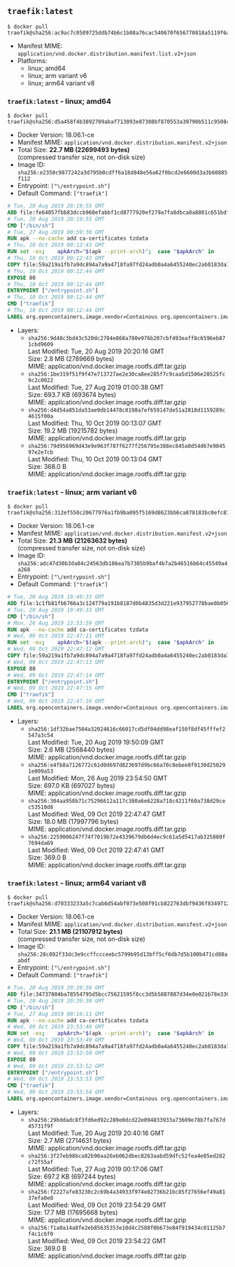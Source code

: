 ## `traefik:latest`

```console
$ docker pull traefik@sha256:ac9ac7c0509725ddb74b6c1b08a76cac540670f656770818a5119f6ac0ca391a
```

-	Manifest MIME: `application/vnd.docker.distribution.manifest.list.v2+json`
-	Platforms:
	-	linux; amd64
	-	linux; arm variant v6
	-	linux; arm64 variant v8

### `traefik:latest` - linux; amd64

```console
$ docker pull traefik@sha256:d5a458f4b3892709abaf713093e87308bf870553a39790b511c9508c9ef85c3b
```

-	Docker Version: 18.06.1-ce
-	Manifest MIME: `application/vnd.docker.distribution.manifest.v2+json`
-	Total Size: **22.7 MB (22699493 bytes)**  
	(compressed transfer size, not on-disk size)
-	Image ID: `sha256:e2350c9877242a3d795b0cdff6a18d848e56a62f0bcd2e6600d3a3b60885f112`
-	Entrypoint: `["\/entrypoint.sh"]`
-	Default Command: `["traefik"]`

```dockerfile
# Tue, 20 Aug 2019 20:19:55 GMT
ADD file:fe64057fbb83dccb960efabbf1cd8777920ef279a7fa8dbca0a8801c651bdf7c in / 
# Tue, 20 Aug 2019 20:19:55 GMT
CMD ["/bin/sh"]
# Tue, 27 Aug 2019 00:59:38 GMT
RUN apk --no-cache add ca-certificates tzdata
# Thu, 10 Oct 2019 00:12:43 GMT
RUN set -ex; 	apkArch="$(apk --print-arch)"; 	case "$apkArch" in 		armhf) arch='armv6' ;; 		aarch64) arch='arm64' ;; 		x86_64) arch='amd64' ;; 		*) echo >&2 "error: unsupported architecture: $apkArch"; exit 1 ;; 	esac; 	wget --quiet -O /tmp/traefik.tar.gz "https://github.com/containous/traefik/releases/download/v2.0.2/traefik_v2.0.2_linux_$arch.tar.gz"; 	tar xzvf /tmp/traefik.tar.gz -C /usr/local/bin traefik; 	rm -f /tmp/traefik.tar.gz; 	chmod +x /usr/local/bin/traefik
# Thu, 10 Oct 2019 00:12:43 GMT
COPY file:59a219a1fb7a9dc894a7a9a4718fa97fd24adb0a4a6455240ec2ab0183da796e in / 
# Thu, 10 Oct 2019 00:12:44 GMT
EXPOSE 80
# Thu, 10 Oct 2019 00:12:44 GMT
ENTRYPOINT ["/entrypoint.sh"]
# Thu, 10 Oct 2019 00:12:44 GMT
CMD ["traefik"]
# Thu, 10 Oct 2019 00:12:44 GMT
LABEL org.opencontainers.image.vendor=Containous org.opencontainers.image.url=https://traefik.io org.opencontainers.image.title=Traefik org.opencontainers.image.description=A modern reverse-proxy org.opencontainers.image.version=v2.0.2 org.opencontainers.image.documentation=https://docs.traefik.io
```

-	Layers:
	-	`sha256:9d48c3bd43c520dc2784e868a780e976b207cbf493eaff8c6596eb871cbd9609`  
		Last Modified: Tue, 20 Aug 2019 20:20:16 GMT  
		Size: 2.8 MB (2789669 bytes)  
		MIME: application/vnd.docker.image.rootfs.diff.tar.gzip
	-	`sha256:1be319f51f9f47e713727ae2e30ca8ee285f7c9caa5d1506e20525fc9c2c0022`  
		Last Modified: Tue, 27 Aug 2019 01:00:38 GMT  
		Size: 693.7 KB (693674 bytes)  
		MIME: application/vnd.docker.image.rootfs.diff.tar.gzip
	-	`sha256:d4d54a851da53ae9db14478c8198a7ef659147de51a2818d1159289c4615f00a`  
		Last Modified: Thu, 10 Oct 2019 00:13:07 GMT  
		Size: 19.2 MB (19215782 bytes)  
		MIME: application/vnd.docker.image.rootfs.diff.tar.gzip
	-	`sha256:79d956969d43e9e963f787f6277f256795e388ec845a0d54d67e984597e2e7cb`  
		Last Modified: Thu, 10 Oct 2019 00:13:04 GMT  
		Size: 368.0 B  
		MIME: application/vnd.docker.image.rootfs.diff.tar.gzip

### `traefik:latest` - linux; arm variant v6

```console
$ docker pull traefik@sha256:312ef550c20677976a1fb9ba095f5169d8623bb6ca878183bc0efc87d82b51ac
```

-	Docker Version: 18.06.1-ce
-	Manifest MIME: `application/vnd.docker.distribution.manifest.v2+json`
-	Total Size: **21.3 MB (21263632 bytes)**  
	(compressed transfer size, not on-disk size)
-	Image ID: `sha256:adc47d30b3da04c24563db186ea7b7305b9baf4b7a2b46516b64c45549a4a268`
-	Entrypoint: `["\/entrypoint.sh"]`
-	Default Command: `["traefik"]`

```dockerfile
# Tue, 20 Aug 2019 19:49:33 GMT
ADD file:1c1fb81fb6766a3c124779a191b8187d0b4835d3d221e937952778bae0b0562b in / 
# Tue, 20 Aug 2019 19:49:33 GMT
CMD ["/bin/sh"]
# Mon, 26 Aug 2019 23:53:59 GMT
RUN apk --no-cache add ca-certificates tzdata
# Wed, 09 Oct 2019 22:47:11 GMT
RUN set -ex; 	apkArch="$(apk --print-arch)"; 	case "$apkArch" in 		armhf) arch='armv6' ;; 		aarch64) arch='arm64' ;; 		x86_64) arch='amd64' ;; 		*) echo >&2 "error: unsupported architecture: $apkArch"; exit 1 ;; 	esac; 	wget --quiet -O /tmp/traefik.tar.gz "https://github.com/containous/traefik/releases/download/v2.0.2/traefik_v2.0.2_linux_$arch.tar.gz"; 	tar xzvf /tmp/traefik.tar.gz -C /usr/local/bin traefik; 	rm -f /tmp/traefik.tar.gz; 	chmod +x /usr/local/bin/traefik
# Wed, 09 Oct 2019 22:47:12 GMT
COPY file:59a219a1fb7a9dc894a7a9a4718fa97fd24adb0a4a6455240ec2ab0183da796e in / 
# Wed, 09 Oct 2019 22:47:13 GMT
EXPOSE 80
# Wed, 09 Oct 2019 22:47:14 GMT
ENTRYPOINT ["/entrypoint.sh"]
# Wed, 09 Oct 2019 22:47:15 GMT
CMD ["traefik"]
# Wed, 09 Oct 2019 22:47:16 GMT
LABEL org.opencontainers.image.vendor=Containous org.opencontainers.image.url=https://traefik.io org.opencontainers.image.title=Traefik org.opencontainers.image.description=A modern reverse-proxy org.opencontainers.image.version=v2.0.2 org.opencontainers.image.documentation=https://docs.traefik.io
```

-	Layers:
	-	`sha256:1df32bae7504a32024616c66017cd5df04dd98eaf150f8df45fffef2547a3c54`  
		Last Modified: Tue, 20 Aug 2019 19:50:09 GMT  
		Size: 2.6 MB (2568440 bytes)  
		MIME: application/vnd.docker.image.rootfs.diff.tar.gzip
	-	`sha256:e4fb8a7126772c61d0d697d823697d9bc66a70c8ebee8f9130d250291e009a53`  
		Last Modified: Mon, 26 Aug 2019 23:54:50 GMT  
		Size: 697.0 KB (697027 bytes)  
		MIME: application/vnd.docker.image.rootfs.diff.tar.gzip
	-	`sha256:304aa958b71c75296612a117c380a6e6228a718c4211f60a738d29cec53510d8`  
		Last Modified: Wed, 09 Oct 2019 22:47:47 GMT  
		Size: 18.0 MB (17997796 bytes)  
		MIME: application/vnd.docker.image.rootfs.diff.tar.gzip
	-	`sha256:2259006247f74f7019b72e4339679db6d4ec9c61a5d5417ab325880f7694da69`  
		Last Modified: Wed, 09 Oct 2019 22:47:41 GMT  
		Size: 369.0 B  
		MIME: application/vnd.docker.image.rootfs.diff.tar.gzip

### `traefik:latest` - linux; arm64 variant v8

```console
$ docker pull traefik@sha256:d70333233a5c7cab6d54abf073e508f91cb822763dbf9436f8349712391fa400
```

-	Docker Version: 18.06.1-ce
-	Manifest MIME: `application/vnd.docker.distribution.manifest.v2+json`
-	Total Size: **21.1 MB (21107912 bytes)**  
	(compressed transfer size, not on-disk size)
-	Image ID: `sha256:28c892f33dc3e9ccffccceebc5799b95d13bff5cf6db7d5b100b471cd88aabdf`
-	Entrypoint: `["\/entrypoint.sh"]`
-	Default Command: `["traefik"]`

```dockerfile
# Tue, 20 Aug 2019 20:39:38 GMT
ADD file:34737804ba78554795d5bcc75621595f8cc3d5b5887887d34e0e021b78e330b7 in / 
# Tue, 20 Aug 2019 20:39:38 GMT
CMD ["/bin/sh"]
# Tue, 27 Aug 2019 00:16:11 GMT
RUN apk --no-cache add ca-certificates tzdata
# Wed, 09 Oct 2019 23:53:48 GMT
RUN set -ex; 	apkArch="$(apk --print-arch)"; 	case "$apkArch" in 		armhf) arch='armv6' ;; 		aarch64) arch='arm64' ;; 		x86_64) arch='amd64' ;; 		*) echo >&2 "error: unsupported architecture: $apkArch"; exit 1 ;; 	esac; 	wget --quiet -O /tmp/traefik.tar.gz "https://github.com/containous/traefik/releases/download/v2.0.2/traefik_v2.0.2_linux_$arch.tar.gz"; 	tar xzvf /tmp/traefik.tar.gz -C /usr/local/bin traefik; 	rm -f /tmp/traefik.tar.gz; 	chmod +x /usr/local/bin/traefik
# Wed, 09 Oct 2019 23:53:49 GMT
COPY file:59a219a1fb7a9dc894a7a9a4718fa97fd24adb0a4a6455240ec2ab0183da796e in / 
# Wed, 09 Oct 2019 23:53:50 GMT
EXPOSE 80
# Wed, 09 Oct 2019 23:53:52 GMT
ENTRYPOINT ["/entrypoint.sh"]
# Wed, 09 Oct 2019 23:53:53 GMT
CMD ["traefik"]
# Wed, 09 Oct 2019 23:53:54 GMT
LABEL org.opencontainers.image.vendor=Containous org.opencontainers.image.url=https://traefik.io org.opencontainers.image.title=Traefik org.opencontainers.image.description=A modern reverse-proxy org.opencontainers.image.version=v2.0.2 org.opencontainers.image.documentation=https://docs.traefik.io
```

-	Layers:
	-	`sha256:29bddadc8f3fd6ed92c289e0dcd22e094833933a73609e78b7fa767d45731f9f`  
		Last Modified: Tue, 20 Aug 2019 20:40:16 GMT  
		Size: 2.7 MB (2714631 bytes)  
		MIME: application/vnd.docker.image.rootfs.diff.tar.gzip
	-	`sha256:3f27eb98bca82b90aa26eb062dbec8263aabd59dfc52fea4e05ed282c72f55af`  
		Last Modified: Tue, 27 Aug 2019 00:17:06 GMT  
		Size: 697.2 KB (697244 bytes)  
		MIME: application/vnd.docker.image.rootfs.diff.tar.gzip
	-	`sha256:f2227afe83230c2c69b4a34933f974e82736b21bc85f27656ef49a8137efa0e0`  
		Last Modified: Wed, 09 Oct 2019 23:54:29 GMT  
		Size: 17.7 MB (17695668 bytes)  
		MIME: application/vnd.docker.image.rootfs.diff.tar.gzip
	-	`sha256:f1a0a14a8fe2eb85635353e10d4c2588f0b673e84f919434c01125b7f4c1c6f0`  
		Last Modified: Wed, 09 Oct 2019 23:54:22 GMT  
		Size: 369.0 B  
		MIME: application/vnd.docker.image.rootfs.diff.tar.gzip
